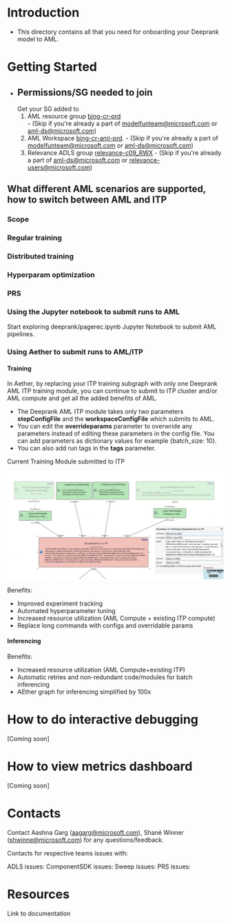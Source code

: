 # Introduction
- This directory contains all that you need for onboarding your Deeprank model to AML. 
 
# Getting Started
- ## Permissions/SG needed to join
     Get your SG added to 
     1. AML resource group [bing-cr-prd](https://ms.portal.azure.com/#@72f988bf-86f1-41af-91ab-2d7cd011db47/resource/subscriptions/6560575d-fa06-4e7d-95fb-f962e74efd7a/resourceGroups/bing-cr-prd/overview)  
       - (Skip if you're already a part of modelfunteam@microsoft.com or aml-ds@microsoft.com)
     2. AML Workspace [bing-cr-aml-prd](https://ms.portal.azure.com/#@72f988bf-86f1-41af-91ab-2d7cd011db47/resource/subscriptions/6560575d-fa06-4e7d-95fb-f962e74efd7a/resourceGroups/bing-cr-prd/providers/Microsoft.MachineLearningServices/workspaces/bing-cr-aml-prd/overview).
       - (Skip if you're already a part of modelfunteam@microsoft.com or aml-ds@microsoft.com)
     3. Relevance ADLS group [relevance-c09_RWX](https://ms.portal.azure.com/#blade/Microsoft_AAD_IAM/GroupDetailsMenuBlade/Overview/groupId/eb2a3428-71c0-4751-9194-715007f36d74)
       - (Skip if you're already a part of aml-ds@microsoft.com or relevance-users@microsoft.com)

## What different AML scenarios are supported, how to switch between AML and ITP
### Scope

### Regular training

### Distributed training


### Hyperparam optimization


### PRS

### Using the Jupyter notebook to submit runs to AML
Start exploring deeprank/pagerec.ipynb Jupyter Notebook to submit AML pipelines.

### Using Aether to submit runs to AML/ITP 
#### Training
In Aether, by replacing your ITP training subgraph with only one Deeprank AML ITP training module, you can continue to submit to ITP cluster and/or AML compute
and get all the added benefits of AML. 

- The Deeprank AML ITP module takes only two parameters **stepConfigFile** and the **workspaceConfigFile** which submits to AML.
- You can edit the **overrideparams** parameter to overwride any parameters instead of editing these parameters in the config file. You can add parameters
as dictionary values for example {batch_size: 10}. 
- You can also add run tags in the **tags** parameter.  

Current Training Module submitted to ITP 

 ![](image1.png)


Benefits:
*	Improved experiment tracking 
*	Automated hyperparameter tuning
*	Increased resource utilization (AML Compute + existing ITP compute)
*	Replace long commands with configs and overridable params



#### Inferencing 

Benefits:
*	Increased resource utilization (AML Compute+existing ITP)
*	Automatic retries and non-redundant code/modules for batch inferencing
*	AEther graph for inferencing simplified by 100x

# How to do interactive debugging
[Coming soon]
# How to view metrics dashboard
[Coming soon]

# Contacts
Contact Aashna Garg (aagarg@microsoft.com), Shané Winner (shwinne@microsoft.com) for any questions/feedback.

Contacts for respective teams issues with: 

ADLS issues:
ComponentSDK issues:
Sweep issues:
PRS issues:

# Resources 
Link to documentation 

